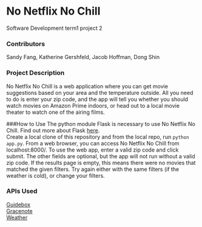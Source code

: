 # No Netflix No Chill
Software Development term1 project 2<br>

### Contributors
Sandy Fang, Katherine Gershfeld, Jacob Hoffman, Dong Shin<br>

### Project Description
No Netflix No Chill is a web application where you can get movie suggestions based on your area and the temperature outside. All you need to do is enter your zip code, and the app will tell you whether you should watch movies on Amazon Prime indoors, or head out to a local movie theater to watch one of the airing films.<br>

###How to Use
The python module Flask is necessary to use No Netflix No Chill. Find out more about Flask <a href="http://flask.pocoo.org/">here</a>.<br>
Create a local clone of this repository and from the local repo, run `python app.py`. From a web browser, you can access No Netflix No Chill from localhost:8000/. To use the web app, enter a valid zip code and click submit. The other fields are optional, but the app will not run without a valid zip code. If the results page is empty, this means there were no movies that matched the given filters. Try again either with the same filters (if the weather is cold), or change your filters.

### APIs Used
<a href="https://api.guidebox.com/">Guidebox</a><br>
<a href="https://developer.gracenote.com/">Gracenote</a><br>
<a href="http://openweathermap.org/API">Weather</a><br>
